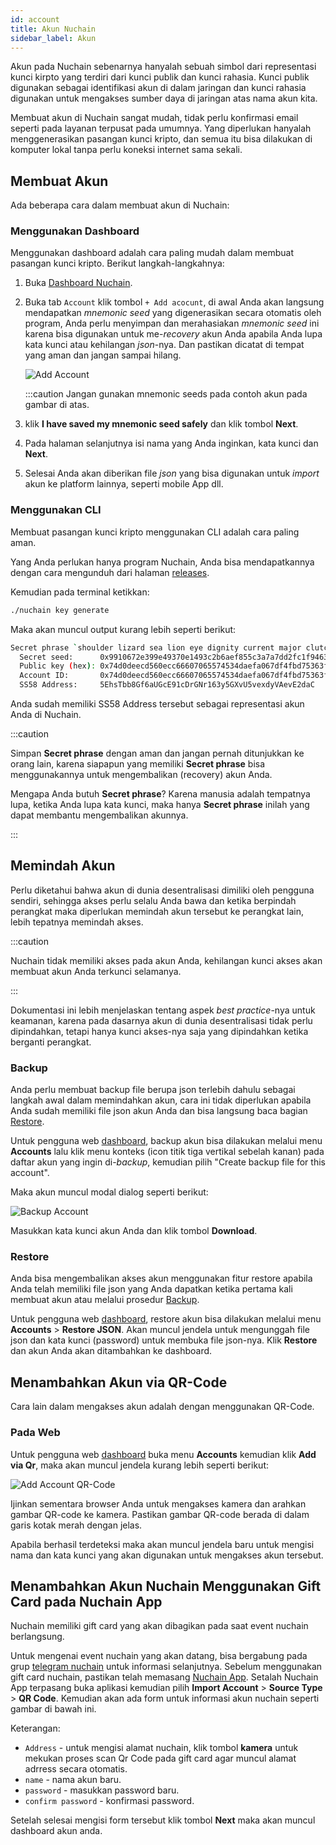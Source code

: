 ```yaml
---
id: account
title: Akun Nuchain
sidebar_label: Akun
---
```


Akun pada Nuchain sebenarnya hanyalah sebuah simbol dari representasi kunci kirpto yang terdiri dari
kunci publik dan kunci rahasia. Kunci publik digunakan sebagai identifikasi akun di dalam jaringan
dan kunci rahasia digunakan untuk mengakses sumber daya di jaringan atas nama akun kita.

Membuat akun di Nuchain sangat mudah, tidak perlu konfirmasi email seperti pada layanan terpusat
pada umumnya. Yang diperlukan hanyalah menggenerasikan pasangan kunci kripto, dan semua itu bisa
dilakukan di komputer lokal tanpa perlu koneksi internet sama sekali.

## Membuat Akun

Ada beberapa cara dalam membuat akun di Nuchain:

### Menggunakan Dashboard

Menggunakan dashboard adalah cara paling mudah dalam membuat pasangan kunci kripto. Berikut
langkah-langkahnya:

1. Buka [Dashboard Nuchain](https://dashboard.nuchain.network).
2. Buka tab `Account` klik tombol `+ Add acocunt`, di awal Anda akan langsung mendapatkan _mnemonic
   seed_ yang digenerasikan secara otomatis oleh program, Anda perlu menyimpan dan merahasiakan
   _mnemonic seed_ ini karena bisa digunakan untuk me-_recovery_ akun Anda apabila Anda lupa kata
   kunci atau kehilangan _json_-nya. Dan pastikan dicatat di tempat yang aman dan jangan sampai
   hilang.

   ![Add Account](/img/add-account.png)

   :::caution Jangan gunakan mnemonic seeds pada contoh akun pada gambar di atas.

3. klik **I have saved my mnemonic seed safely** dan klik tombol **Next**.
4. Pada halaman selanjutnya isi nama yang Anda inginkan, kata kunci dan **Next**.
5. Selesai Anda akan diberikan file _json_ yang bisa digunakan untuk _import_ akun ke platform
   lainnya, seperti mobile App dll.

### Menggunakan CLI

Membuat pasangan kunci kripto menggunakan CLI adalah cara paling aman.

Yang Anda perlukan hanya program Nuchain, Anda bisa mendapatkannya dengan cara mengunduh dari
halaman [releases](https://github.com/nusantarachain/nuchain/releases).

Kemudian pada terminal ketikkan:

```bash
./nuchain key generate
```

Maka akan muncul output kurang lebih seperti berikut:

```bash
Secret phrase `shoulder lizard sea lion eye dignity current major clutch call antenna planet` is account:
  Secret seed:      0x9910672e399e49370e1493c2b6aef855c3a7a7dd2fc1f9463b97b29710ba3ffb
  Public key (hex): 0x74d0deecd560ecc66607065574534daefa067df4fbd75363f741ae5ae8de1d6b
  Account ID:       0x74d0deecd560ecc66607065574534daefa067df4fbd75363f741ae5ae8de1d6b
  SS58 Address:     5EhsTbb8Gf6aUGcE91cDrGNr163y5GXvU5vexdyVAevE2daC
```

Anda sudah memiliki SS58 Address tersebut sebagai representasi akun Anda di Nuchain.

:::caution

Simpan **Secret phrase** dengan aman dan jangan pernah ditunjukkan ke orang lain, karena siapapun
yang memiliki **Secret phrase** bisa menggunakannya untuk mengembalikan (recovery) akun Anda.

Mengapa Anda butuh **Secret phrase**? Karena manusia adalah tempatnya lupa, ketika Anda lupa kata
kunci, maka hanya **Secret phrase** inilah yang dapat membantu mengembalikan akunnya.

:::

## Memindah Akun

Perlu diketahui bahwa akun di dunia desentralisasi dimiliki oleh pengguna sendiri, sehingga akses
perlu selalu Anda bawa dan ketika berpindah perangkat maka diperlukan memindah akun tersebut ke
perangkat lain, lebih tepatnya memindah akses.

:::caution

Nuchain tidak memiliki akses pada akun Anda, kehilangan kunci akses akan membuat akun Anda terkunci
selamanya.

:::

Dokumentasi ini lebih menjelaskan tentang aspek _best practice_-nya untuk keamanan, karena pada
dasarnya akun di dunia desentralisasi tidak perlu dipindahkan, tetapi hanya kunci akses-nya saja
yang dipindahkan ketika berganti perangkat.

### Backup

Anda perlu membuat backup file berupa json terlebih dahulu sebagai langkah awal dalam memindahkan
akun, cara ini tidak diperlukan apabila Anda sudah memiliki file json akun Anda dan bisa langsung
baca bagian [Restore](#restore).

Untuk pengguna web [dashboard](https://dashboard.nuchain.network), backup akun bisa dilakukan
melalui menu **Accounts** lalu klik menu konteks (icon titik tiga vertikal sebelah kanan) pada
daftar akun yang ingin di-_backup_, kemudian pilih "Create backup file for this account".

Maka akun muncul modal dialog seperti berikut:

![Backup Account](/img/backup-account.png)

Masukkan kata kunci akun Anda dan klik tombol **Download**.

### Restore

Anda bisa mengembalikan akses akun menggunakan fitur restore apabila Anda telah memiliki file json
yang Anda dapatkan ketika pertama kali membuat akun atau melalui prosedur [Backup](#backup).

Untuk pengguna web [dashboard](https://dashboard.nuchain.network), restore akun bisa dilakukan
melalui menu **Accounts** > **Restore JSON**. Akan muncul jendela untuk mengunggah file json dan
kata kunci (password) untuk membuka file json-nya. Klik **Restore** dan akun Anda akan ditambahkan
ke dashboard.

## Menambahkan Akun via QR-Code

Cara lain dalam mengakses akun adalah dengan menggunakan QR-Code.

### Pada Web

Untuk pengguna web [dashboard](https://dashboard.nuchain.network) buka menu **Accounts** kemudian
klik **Add via Qr**, maka akan muncul jendela kurang lebih seperti berikut:

![Add Account QR-Code](/img/add-account-qrcode.png)

Ijinkan sementara browser Anda untuk mengakses kamera dan arahkan gambar QR-code ke kamera. Pastikan
gambar QR-code berada di dalam garis kotak merah dengan jelas.

Apabila berhasil terdeteksi maka akan muncul jendela baru untuk mengisi nama dan kata kunci yang
akan digunakan untuk mengakses akun tersebut.


## Menambahkan Akun Nuchain Menggunakan Gift Card pada Nuchain App

Nuchain memiliki gift card yang akan dibagikan pada saat event nuchain berlangsung.



Untuk mengenai event nuchain yang akan datang, bisa bergabung pada grup [telegram nuchain](https://t.me/nusantarachain) untuk informasi selanjutnya. Sebelum menggunakan gift card nuchain, pastikan telah memasang [Nuchain App](https://play.google.com/store/apps/details?id=network.nuchain.app). Setalah Nuchain App terpasang buka aplikasi kemudian pilih **Import Account** > **Source Type** > **QR Code**. Kemudian akan ada form untuk informasi akun nuchain seperti gambar di bawah ini.



Keterangan:
- `Address` - untuk mengisi alamat nuchain, klik tombol **kamera** untuk mekukan proses scan Qr Code pada gift card agar muncul alamat adrress secara otomatis.
- `name` - nama akun baru.
- `password` - masukkan password baru.
- `confirm password` - konfirmasi password.

Setelah selesai mengisi form tersebut klik tombol **Next** maka akan muncul dashboard akun anda.






